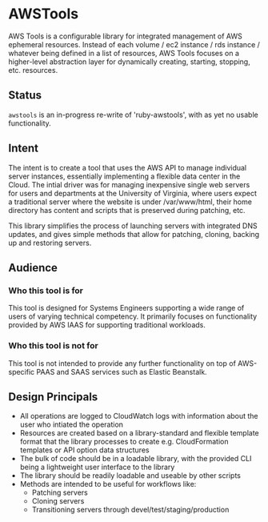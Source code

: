 # AWSTools
AWS Tools is a configurable library for integrated management of AWS ephemeral resources.
Instead of each volume / ec2 instance / rds instance / whatever being defined in a list of
resources, AWS Tools focuses on a higher-level abstraction layer for dynamically creating,
starting, stopping, etc. resources.

## Status
`awstools` is an in-progress re-write of 'ruby-awstools', with as yet no usable functionality.

## Intent
The intent is to create a tool that uses the AWS API to manage individual server instances,
essentially implementing a flexible data center in the Cloud. The intial driver was for
managing inexpensive single web servers for users and departments at the University of
Virginia, where users expect a traditional server where the website is under /var/www/html,
their home directory has content and scripts that is preserved during patching, etc.

This library simplifies the process of launching servers with integrated DNS updates, and
gives simple methods that allow for patching, cloning, backing up and restoring servers.

## Audience

### Who this tool is for
This tool is designed for Systems Engineers supporting a wide range of users of varying
technical competency. It primarily focuses on functionality provided by AWS IAAS for
supporting traditional workloads.

### Who this tool is not for
This tool is not intended to provide any further functionality on top of AWS-specific
PAAS and SAAS services such as Elastic Beanstalk.

## Design Principals
* All operations are logged to CloudWatch logs with information about the user who
intiated the operation
* Resources are created based on a library-standard and flexible template format that
the library processes to create e.g. CloudFormation templates or API option data
structures
* The bulk of code should be in a loadable library, with the provided CLI being a
lightweight user interface to the library
* The library should be readily loadable and useable by other scripts
* Methods are intended to be useful for workflows like:
  * Patching servers
  * Cloning servers
  * Transitioning servers through devel/test/staging/production
